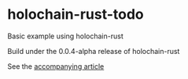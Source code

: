 # holochain-rust-todo
Basic example using holochain-rust

Build under the 0.0.4-alpha release of holochain-rust

See the [accompanying article](https://hackmd.io/jwdkYitQQGCJX3THfxO-2A#)
